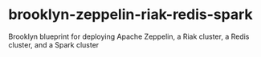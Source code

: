 # brooklyn-zeppelin-riak-redis-spark
Brooklyn blueprint for deploying Apache Zeppelin, a Riak cluster, a Redis cluster, and a Spark cluster
